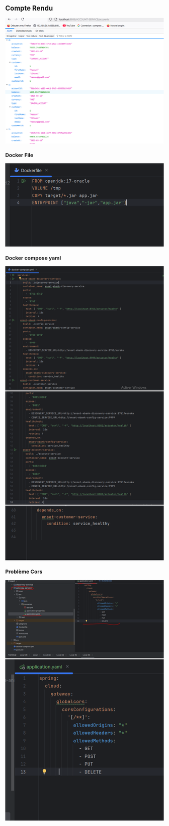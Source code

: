 <h2>Compte Rendu</h2>
<img src="captures/1.Capture.PNG">
<h3>Docker File</h3>
<img src="captures/2.Capture.PNG">
<h3>Docker compose yaml</h3>
<img src="captures/3.1Capture.PNG">
<img src="captures/3.2Capture.PNG">
<img src="captures/3.3Capture.PNG">
<h3>Problème Cors</h3>
<img src="captures/4.0Capture.PNG">
<img src="captures/4.Capture.PNG">
